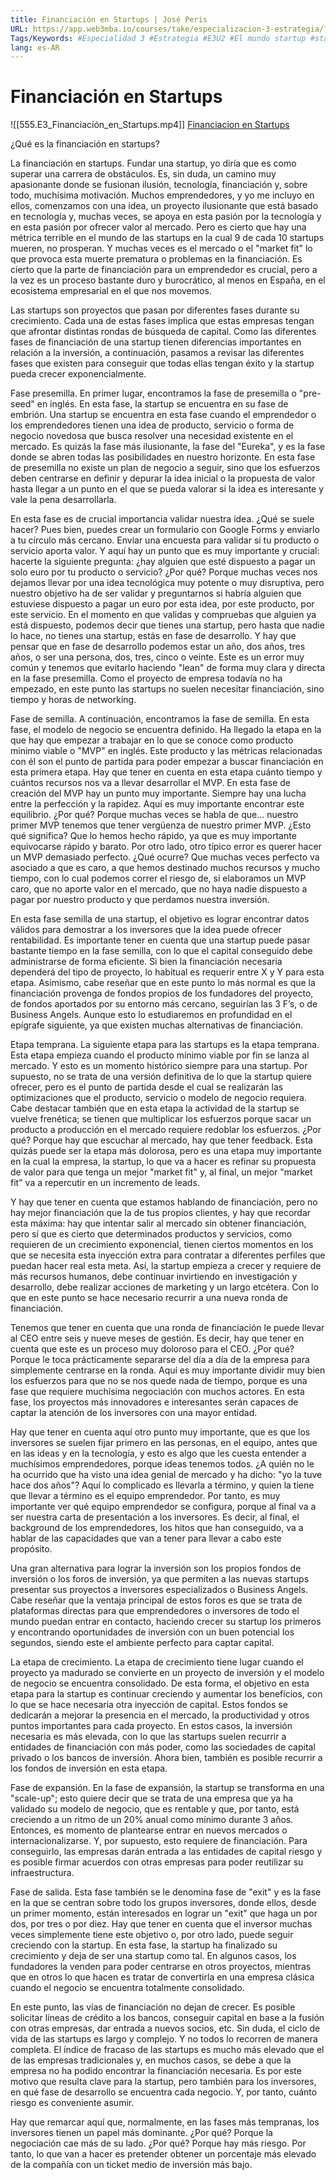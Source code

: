 ```yaml
---
title: Financiación en Startups | José Peris
URL: https://app.web3mba.io/courses/take/especializacion-3-estrategia/lessons/41004298-2-2-financiacion-en-startups-jose-peris
Tags/Keywords: #Especialidad 3 #Estrategia #E3U2 #El mundo startup #startup #José Peris #financiacion en Startups
lang: es-AR
---
```

# Financiación en Startups
![[555.E3_Financiación_en_Startups.mp4]]
[Financiacion en Startups](https://app.web3mba.io?wvideo=ghrnv6ylsn)

¿Qué es la financiación en startups?

La financiación en startups. Fundar una startup, yo diría que es como superar una carrera de obstáculos. Es, sin duda, un camino muy apasionante donde se fusionan ilusión, tecnología, financiación y, sobre todo, muchísima motivación. Muchos emprendedores, y yo me incluyo en ellos, comenzamos con una idea, un proyecto ilusionante que está basado en tecnología y, muchas veces, se apoya en esta pasión por la tecnología y en esta pasión por ofrecer valor al mercado. Pero es cierto que hay una métrica terrible en el mundo de las startups en la cual 9 de cada 10 startups mueren, no prosperan. Y muchas veces es el mercado o el "market fit" lo que provoca esta muerte prematura o problemas en la financiación. Es cierto que la parte de financiación para un emprendedor es crucial, pero a la vez es un proceso bastante duro y burocrático, al menos en España, en el ecosistema empresarial en el que nos movemos.

Las startups son proyectos que pasan por diferentes fases durante su crecimiento. Cada una de estas fases implica que estas empresas tengan que afrontar distintas rondas de búsqueda de capital. Como las diferentes fases de financiación de una startup tienen diferencias importantes en relación a la inversión, a continuación, pasamos a revisar las diferentes fases que existen para conseguir que todas ellas tengan éxito y la startup pueda crecer exponencialmente.

Fase presemilla. En primer lugar, encontramos la fase de presemilla o "pre-seed" en inglés. En esta fase, la startup se encuentra en su fase de embrión. Una startup se encuentra en esta fase cuando el emprendedor o los emprendedores tienen una idea de producto, servicio o forma de negocio novedosa que busca resolver una necesidad existente en el mercado. Es quizás la fase más ilusionante, la fase del "Eureka", y es la fase donde se abren todas las posibilidades en nuestro horizonte. En esta fase de presemilla no existe un plan de negocio a seguir, sino que los esfuerzos deben centrarse en definir y depurar la idea inicial o la propuesta de valor hasta llegar a un punto en el que se pueda valorar si la idea es interesante y vale la pena desarrollarla.

En esta fase es de crucial importancia validar nuestra idea. ¿Qué se suele hacer? Pues bien, puedes crear un formulario con Google Forms y enviarlo a tu círculo más cercano. Enviar una encuesta para validar si tu producto o servicio aporta valor. Y aquí hay un punto que es muy importante y crucial: hacerte la siguiente pregunta: ¿hay alguien que esté dispuesto a pagar un solo euro por tu producto o servicio? ¿Por qué? Porque muchas veces nos dejamos llevar por una idea tecnológica muy potente o muy disruptiva, pero nuestro objetivo ha de ser validar y preguntarnos si habría alguien que estuviese dispuesto a pagar un euro por esta idea, por este producto, por este servicio. En el momento en que validas y compruebas que alguien ya está dispuesto, podemos decir que tienes una startup, pero hasta que nadie lo hace, no tienes una startup, estás en fase de desarrollo. Y hay que pensar que en fase de desarrollo podemos estar un año, dos años, tres años, o ser una persona, dos, tres, cinco o veinte. Este es un error muy común y tenemos que evitarlo haciendo "lean" de forma muy clara y directa en la fase presemilla. Como el proyecto de empresa todavía no ha empezado, en este punto las startups no suelen necesitar financiación, sino tiempo y horas de networking.

Fase de semilla. A continuación, encontramos la fase de semilla. En esta fase, el modelo de negocio se encuentra definido. Ha llegado la etapa en la que hay que empezar a trabajar en lo que se conoce como producto mínimo viable o "MVP" en inglés. Este producto y las métricas relacionadas con él son el punto de partida para poder empezar a buscar financiación en esta primera etapa. Hay que tener en cuenta en esta etapa cuánto tiempo y cuántos recursos nos va a llevar desarrollar el MVP. En esta fase de creación del MVP hay un punto muy importante. Siempre hay una lucha entre la perfección y la rapidez. Aquí es muy importante encontrar este equilibrio. ¿Por qué? Porque muchas veces se habla de que... nuestro primer MVP tenemos que tener vergüenza de nuestro primer MVP. ¿Esto qué significa? Que lo hemos hecho rápido, ya que es muy importante equivocarse rápido y barato. Por otro lado, otro típico error es querer hacer un MVP demasiado perfecto. ¿Qué ocurre? Que muchas veces perfecto va asociado a que es caro, a que hemos destinado muchos recursos y mucho tiempo, con lo cual podemos correr el riesgo de, si elaboramos un MVP caro, que no aporte valor en el mercado, que no haya nadie dispuesto a pagar por nuestro producto y que perdamos nuestra inversión.

En esta fase semilla de una startup, el objetivo es lograr encontrar datos válidos para demostrar a los inversores que la idea puede ofrecer rentabilidad. Es importante tener en cuenta que una startup puede pasar bastante tiempo en la fase semilla, con lo que el capital conseguido debe administrarse de forma eficiente. Si bien la financiación necesaria dependerá del tipo de proyecto, lo habitual es requerir entre X y Y para esta etapa. Asimismo, cabe reseñar que en este punto lo más normal es que la financiación provenga de fondos propios de los fundadores del proyecto, de fondos aportados por su entorno más cercano, seguirían las 3 F’s, o de Business Angels. Aunque esto lo estudiaremos en profundidad en el epígrafe siguiente, ya que existen muchas alternativas de financiación.

Etapa temprana. La siguiente etapa para las startups es la etapa temprana. Esta etapa empieza cuando el producto mínimo viable por fin se lanza al mercado. Y esto es un momento histórico siempre para una startup. Por supuesto, no se trata de una versión definitiva de lo que la startup quiere ofrecer, pero es el punto de partida desde el cual se realizarán las optimizaciones que el producto, servicio o modelo de negocio requiera. Cabe destacar también que en esta etapa la actividad de la startup se vuelve frenética; se tienen que multiplicar los esfuerzos porque sacar un producto a producción en el mercado requiere redoblar los esfuerzos. ¿Por qué? Porque hay que escuchar al mercado, hay que tener feedback. Esta quizás puede ser la etapa más dolorosa, pero es una etapa muy importante en la cual la empresa, la startup, lo que va a hacer es refinar su propuesta de valor para que tenga un mejor "market fit" y, al final, un mejor "market fit" va a repercutir en un incremento de leads.

Y hay que tener en cuenta que estamos hablando de financiación, pero no hay mejor financiación que la de tus propios clientes, y hay que recordar esta máxima: hay que intentar salir al mercado sin obtener financiación, pero sí que es cierto que determinados productos y servicios, como requieren de un crecimiento exponencial, tienen ciertos momentos en los que se necesita esta inyección extra para contratar a diferentes perfiles que puedan hacer real esta meta. Así, la startup empieza a crecer y requiere de más recursos humanos, debe continuar invirtiendo en investigación y desarrollo, debe realizar acciones de marketing y un largo etcétera. Con lo que en este punto se hace necesario recurrir a una nueva ronda de financiación.

Tenemos que tener en cuenta que una ronda de financiación le puede llevar al CEO entre seis y nueve meses de gestión. Es decir, hay que tener en cuenta que este es un proceso muy doloroso para el CEO. ¿Por qué? Porque le toca prácticamente separarse del día a día de la empresa para simplemente centrarse en la ronda. Aquí es muy importante dividir muy bien los esfuerzos para que no se nos quede nada de tiempo, porque es una fase que requiere muchísima negociación con muchos actores. En esta fase, los proyectos más innovadores e interesantes serán capaces de captar la atención de los inversores con una mayor entidad.

Hay que tener en cuenta aquí otro punto muy importante, que es que los inversores se suelen fijar primero en las personas, en el equipo, antes que en las ideas y en la tecnología, y esto es algo que les cuesta entender a muchísimos emprendedores, porque ideas tenemos todos. ¿A quién no le ha ocurrido que ha visto una idea genial de mercado y ha dicho: "yo la tuve hace dos años"? Aquí lo complicado es llevarla a término, y quien la tiene que llevar a término es el equipo emprendedor. Por tanto, es muy importante ver qué equipo emprendedor se configura, porque al final va a ser nuestra carta de presentación a los inversores. Es decir, al final, el background de los emprendedores, los hitos que han conseguido, va a hablar de las capacidades que van a tener para llevar a cabo este propósito.

Una gran alternativa para lograr la inversión son los propios fondos de inversión o los foros de inversión, ya que permiten a las nuevas startups presentar sus proyectos a inversores especializados o Business Angels. Cabe reseñar que la ventaja principal de estos foros es que se trata de plataformas directas para que emprendedores o inversores de todo el mundo puedan entrar en contacto, haciendo crecer su startup los primeros y encontrando oportunidades de inversión con un buen potencial los segundos, siendo este el ambiente perfecto para captar capital.

La etapa de crecimiento. La etapa de crecimiento tiene lugar cuando el proyecto ya madurado se convierte en un proyecto de inversión y el modelo de negocio se encuentra consolidado. De esta forma, el objetivo en esta etapa para la startup es continuar creciendo y aumentar los beneficios, con lo que se hace necesaria otra inyección de capital. Estos fondos se dedicarán a mejorar la presencia en el mercado, la productividad y otros puntos importantes para cada proyecto. En estos casos, la inversión necesaria es más elevada, con lo que las startups suelen recurrir a entidades de financiación con más poder, como las sociedades de capital privado o los bancos de inversión. Ahora bien, también es posible recurrir a los fondos de inversión en esta etapa.

Fase de expansión. En la fase de expansión, la startup se transforma en una "scale-up"; esto quiere decir que se trata de una empresa que ya ha validado su modelo de negocio, que es rentable y que, por tanto, está creciendo a un ritmo de un 20% anual como mínimo durante 3 años. Entonces, es momento de plantearse entrar en nuevos mercados o internacionalizarse. Y, por supuesto, esto requiere de financiación. Para conseguirlo, las empresas darán entrada a las entidades de capital riesgo y es posible firmar acuerdos con otras empresas para poder reutilizar su infraestructura.

Fase de salida. Esta fase también se le denomina fase de "exit" y es la fase en la que se centran sobre todo los grupos inversores, donde ellos, desde un primer momento, están interesados en lograr un "exit" que haga un por dos, por tres o por diez. Hay que tener en cuenta que el inversor muchas veces simplemente tiene este objetivo o, por otro lado, puede seguir creciendo con la startup. En esta fase, la startup ha finalizado su crecimiento y deja de ser una startup como tal. En algunos casos, los fundadores la venden para poder centrarse en otros proyectos, mientras que en otros lo que hacen es tratar de convertirla en una empresa clásica cuando el negocio se encuentra totalmente consolidado.

En este punto, las vías de financiación no dejan de crecer. Es posible solicitar líneas de crédito a los bancos, conseguir capital en base a la fusión con otras empresas, dar entrada a nuevos socios, etc. Sin duda, el ciclo de vida de las startups es largo y complejo. Y no todos lo recorren de manera completa. El índice de fracaso de las startups es mucho más elevado que el de las empresas tradicionales y, en muchos casos, se debe a que la empresa no ha podido encontrar la financiación necesaria. Es por este motivo que resulta clave para la startup, pero también para los inversores, en qué fase de desarrollo se encuentra cada negocio. Y, por tanto, cuánto riesgo es conveniente asumir.

Hay que remarcar aquí que, normalmente, en las fases más tempranas, los inversores tienen un papel más dominante. ¿Por qué? Porque la negociación cae más de su lado. ¿Por qué? Porque hay más riesgo. Por tanto, lo que van a hacer es pretender obtener un porcentaje más elevado de la compañía con un ticket medio de inversión más bajo.